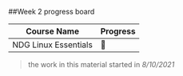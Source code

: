 ##Week 2 progress board

|Course Name | Progress|
|------------|---------| 
|NDG Linux Essentials|:arrows_counterclockwise:|

>the work in this material started in _8/10/2021_
